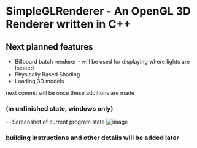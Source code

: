 # SimpleGLRenderer - An OpenGL 3D Renderer written in C++

## Next planned features
- Billboard batch renderer - will be used for displaying where lights are located
- Physically Based Shading
- Loading 3D models

next commit will be once these additions are made

### (in unfinished state, windows only)
-- Screenshot of current program state
![image](https://github.com/user-attachments/assets/4b50a07a-22b7-4c8e-b596-3d86b2671e95)



### building instructions and other details will be added later

